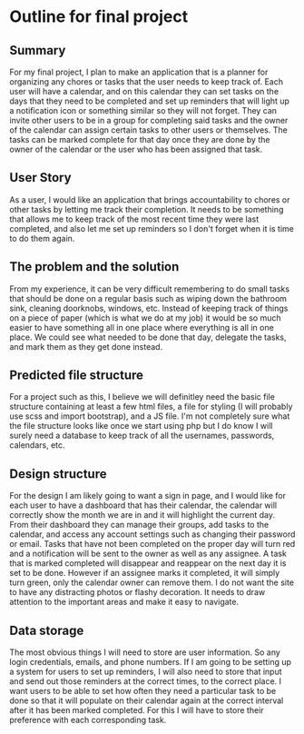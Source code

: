 # Outline for final project

## Summary

For my final project, I plan to make an application that is a planner for organizing
any chores or tasks that the user needs to keep track of. Each user will have a calendar,
and on this calendar they can set tasks on the days that they need to be completed and
set up reminders that will light up a notification icon or something similar so they will
not forget. They can invite other users to be in a group for completing said tasks
and the owner of the calendar can assign certain tasks to other users or themselves.
The tasks can be marked complete for that day once they are done by the owner of the calendar
or the user who has been assigned that task.

## User Story

As a user, I would like an application that brings accountability to chores or other tasks
by letting me track their completion. It needs to be something that allows me to keep track of
the most recent time they were last completed, and also let me set up reminders so I don't forget
when it is time to do them again.

## The problem and the solution

From my experience, it can be very difficult remembering to do small tasks that should be
done on a regular basis such as wiping down the bathroom sink, cleaning doorknobs, windows, etc.
Instead of keeping track of things on a piece of paper (which is what we do at my job) it would be
so much easier to have something all in one place where everything is all in one place. We could see
what needed to be done that day, delegate the tasks, and mark them as they get done instead.

## Predicted file structure

For a project such as this, I believe we will definitley need the basic file structure containing at least a few html files, a file for styling (I will probably use scss and import bootstrap), and a JS file. I'm not completely sure what the file structure looks like once we start using php but I do know I will surely need a database
to keep track of all the usernames, passwords, calendars, etc.

## Design structure

For the design I am likely going to want a sign in page, and I would like for each user to have a dashboard that has their calendar, the calendar will correctly show the month we are in and it will highlight the current day. From their dashboard they can manage their groups, add tasks to the calendar, and access any
account settings such as changing their password or email. Tasks that have not been completed on the proper day will turn red and a notification will be sent to the owner as well as any assignee. A task that is marked completed will disappear and reappear on the next day it is set to be done. However if an assignee marks it completed, it will simply turn green, only the calendar owner can remove them. I do not want the site to have any distracting photos or flashy decoration. It needs to draw attention to the important areas and make it easy to navigate.

## Data storage

The most obvious things I will need to store are user information. So any login credentials, emails, and phone numbers. If I am going to be setting up a system for users to set up reminders, I will also need to store that input and send out those reminders at the correct times, to the correct place. I want users to be able to set how often they need a particular task to be done so that it will populate on their calendar again at the correct interval after it has been marked completed. For this I will have to store their preference with each corresponding task.
